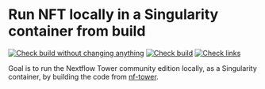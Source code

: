 # Run NFT locally in a Singularity container from build

[![Check build without changing anything](https://github.com/richelbilderbeek/nextflow_tower_builder/actions/workflows/check_build_no_changes.yml/badge.svg?branch=master)](https://github.com/richelbilderbeek/nextflow_tower_builder/actions/workflows/check_build_no_changes.yml)
[![Check build](https://github.com/richelbilderbeek/nextflow_tower_builder/actions/workflows/check_build.yml/badge.svg?branch=master)](https://github.com/richelbilderbeek/nextflow_tower_builder/actions/workflows/check_build.yml)
[![Check links](https://github.com/richelbilderbeek/nextflow_tower_builder/actions/workflows/check_links.yaml/badge.svg?branch=master)](https://github.com/richelbilderbeek/nextflow_tower_builder/actions/workflows/check_links.yaml)

Goal is to run the Nextflow Tower community edition locally,
as a Singularity container,
by building the code from [nf-tower](https://github.com/seqeralabs/nf-tower).


